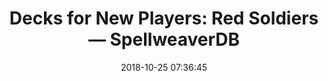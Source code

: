---
date: 2018-10-25 07:36:45
link:
  source: pocket
  source_url: https://getpocket.com
  text: "Decks for New Players: Red Soldiers \u2014 SpellweaverDB"
  url: https://www.spellweaverdb.com/decks/2018/3/30/red-soldiers
slug: decks-for-new-players-red-soldiers-spellweaverdb
source: pocket
title: "Decks for New Players: Red Soldiers \u2014 SpellweaverDB"
syndicated:
- type: twitter
  url: https://twitter.com/roytang/statuses/1055377323086753793/
---
